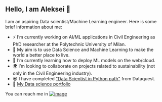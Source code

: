## Hello, I am Aleksei 👋

I am an aspiring Data scientist/Machine Learning engineer. Here is some brief information about me:


- ⚡ I’m currently working on AI/ML applications in Civil Engineering as PhD researcher at the Polytechnic University of Milan.
- 🎯 My aim is to use Data Science and Machine Learning to make the world a better place to live.
- 🌱 I’m currently learning how to deploy ML models on the web/cloud.
- 🌍 I’m looking to collaborate on projects related to sustainability (not only in the Civil Engineering industry).
- 😎 I have completed ["Data Scientist in Python path"](https://app.dataquest.io/verify_cert/U6G6VF0P2P9Y07FVDK5W/) from Dataquest.
- 🚀 [My Data science portfolio](https://github.com/alekseikondratenko/Data-science-portfolio/blob/Main/README.md)

 You can reach me in [![image](https://user-images.githubusercontent.com/84724715/154304976-e01f9243-9374-496f-8107-f06908291168.png)](https://www.linkedin.com/in/aleksei-kondratenko-14a2a0192/)
<!--
- 🌱 I’m currently learning ...
- 👯 I’m looking to collaborate on ...
- 🤔 I’m looking for help with ...
- 💬 Ask me about ...
- 📫 How to reach me: ...
- 😄 Pronouns: ...
- ⚡ Fun fact: ...
-->

